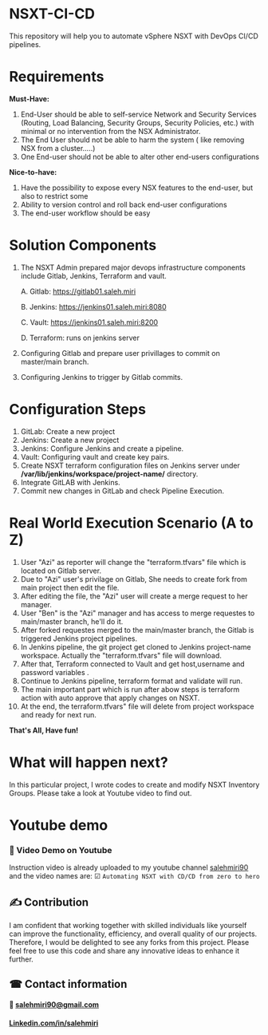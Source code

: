 # NSXT-CI-CD
This repository will help you to automate vSphere NSXT with DevOps CI/CD pipelines.

# Requirements
**Must-Have:**
1. End-User should be able to self-service Network and Security Services (Routing, Load Balancing, Security Groups, Security Policies, etc.) with minimal or no intervention from the NSX Administrator.
2. The End User should not be able to harm the system ( like removing NSX from a cluster…..)
3. One End-user should not be able to alter other end-users configurations
   
**Nice-to-have:**
1. Have the possibility to expose every NSX features to the end-user, but also to restrict some
2. Ability to version control and roll back end-user configurations
3. The end-user workflow should be easy

# Solution Components
1. The NSXT Admin prepared major devops infrastructure components include Gitlab, Jenkins, Terraform and vault.

    A. Gitlab: https://gitlab01.saleh.miri

    B. Jenkins: https://jenkins01.saleh.miri:8080
  
    C. Vault: https://jenkins01.saleh.miri:8200
  
    D. Terraform: runs on jenkins server

3. Configuring Gitlab and prepare user privillages to commit on master/main branch.
4. Configuring Jenkins to trigger by Gitlab commits.

# Configuration Steps
1. GitLab: Create a new project
2. Jenkins: Create a new project
3. Jenkins: Configure Jenkins and create a pipeline.
4. Vault: Configuring vault and create key pairs.
5. Create NSXT terraform configuration files on Jenkins server under **/var/lib/jenkins/workspace/project-name/** directory.
6. Integrate GitLAB with Jenkins.
7. Commit new changes in GitLab and check Pipeline Execution.

# Real World Execution Scenario (A to Z)
1. User "Azi" as reporter will change the "terraform.tfvars" file which is located on Gitlab server.
2. Due to "Azi" user's privilage on Gitlab, She needs to create fork from main project then edit the file.
3. After editing the file, the "Azi" user will create a merge request to her manager.
4. User "Ben" is the "Azi" manager and has access to merge requestes to main/master branch, he'll do it.
5. After forked requestes merged to the main/master branch, the Gitlab is triggered Jenkins project pipelines.
6. In Jenkins pipeline, the git project get cloned to Jenkins project-name workspace. Actually the "terraform.tfvars" file will download.
7. After that, Terraform connected to Vault and get host,username and password variables .
8. Continue to Jenkins pipeline, terraform format and validate will run.
9. The main important part which is run after abow steps is terraform action with auto approve that apply changes on NSXT.
10.  At the end, the terraform.tfvars" file will delete from project workspace and ready for next run.

**That's All, Have fun!** 

# What will happen next?
In this particular project, I wrote codes to create and modify NSXT Inventory Groups. Please take a look at Youtube video to find out.

# Youtube demo
### 🎥 Video Demo on Youtube
Instruction video is already uploaded to my youtube channel [salehmiri90](https://youtube.com/salehmiri90) and the video names are:
&#9745; `Automating NSXT with CD/CD from zero to hero`

## ✍ Contribution
I am confident that working together with skilled individuals like yourself can improve the functionality, efficiency, and overall quality of our projects. Therefore, I would be delighted to see any forks from this project. Please feel free to use this code and share any innovative ideas to enhance it further.

## ☎ Contact information
#### 📧 salehmiri90@gmail.com
#### [Linkedin.com/in/salehmiri](https://www.linkedin.com/in/salehmiri)
